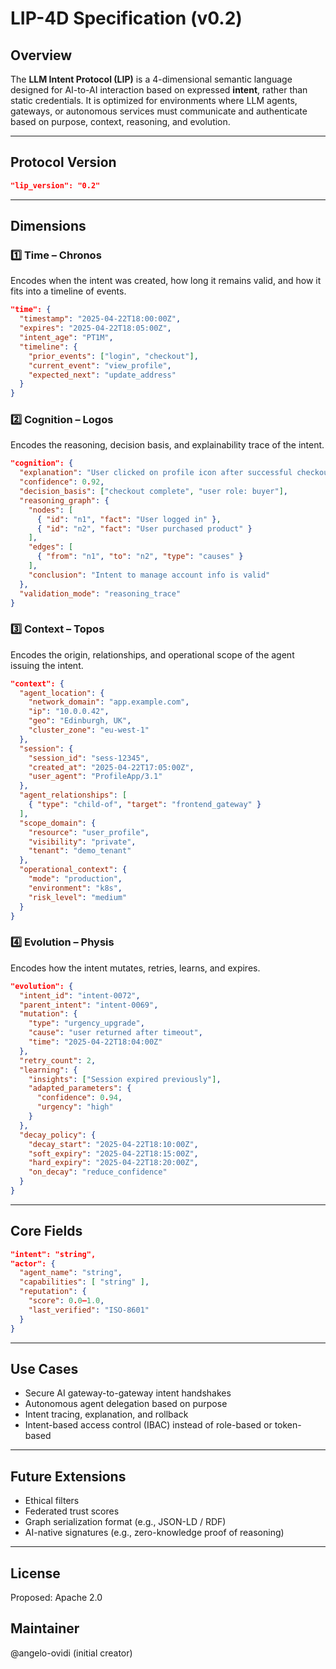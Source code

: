 # LIP-4D Specification (v0.2)

## Overview
The **LLM Intent Protocol (LIP)** is a 4-dimensional semantic language designed for AI-to-AI interaction based on expressed **intent**, rather than static credentials. It is optimized for environments where LLM agents, gateways, or autonomous services must communicate and authenticate based on purpose, context, reasoning, and evolution.

---

## Protocol Version
```json
"lip_version": "0.2"
```

---

## Dimensions

### 1️⃣ Time – Chronos
Encodes when the intent was created, how long it remains valid, and how it fits into a timeline of events.

```json
"time": {
  "timestamp": "2025-04-22T18:00:00Z",
  "expires": "2025-04-22T18:05:00Z",
  "intent_age": "PT1M",
  "timeline": {
    "prior_events": ["login", "checkout"],
    "current_event": "view_profile",
    "expected_next": "update_address"
  }
}
```

### 2️⃣ Cognition – Logos
Encodes the reasoning, decision basis, and explainability trace of the intent.

```json
"cognition": {
  "explanation": "User clicked on profile icon after successful checkout.",
  "confidence": 0.92,
  "decision_basis": ["checkout complete", "user role: buyer"],
  "reasoning_graph": {
    "nodes": [
      { "id": "n1", "fact": "User logged in" },
      { "id": "n2", "fact": "User purchased product" }
    ],
    "edges": [
      { "from": "n1", "to": "n2", "type": "causes" }
    ],
    "conclusion": "Intent to manage account info is valid"
  },
  "validation_mode": "reasoning_trace"
}
```

### 3️⃣ Context – Topos
Encodes the origin, relationships, and operational scope of the agent issuing the intent.

```json
"context": {
  "agent_location": {
    "network_domain": "app.example.com",
    "ip": "10.0.0.42",
    "geo": "Edinburgh, UK",
    "cluster_zone": "eu-west-1"
  },
  "session": {
    "session_id": "sess-12345",
    "created_at": "2025-04-22T17:05:00Z",
    "user_agent": "ProfileApp/3.1"
  },
  "agent_relationships": [
    { "type": "child-of", "target": "frontend_gateway" }
  ],
  "scope_domain": {
    "resource": "user_profile",
    "visibility": "private",
    "tenant": "demo_tenant"
  },
  "operational_context": {
    "mode": "production",
    "environment": "k8s",
    "risk_level": "medium"
  }
}
```

### 4️⃣ Evolution – Physis
Encodes how the intent mutates, retries, learns, and expires.

```json
"evolution": {
  "intent_id": "intent-0072",
  "parent_intent": "intent-0069",
  "mutation": {
    "type": "urgency_upgrade",
    "cause": "user returned after timeout",
    "time": "2025-04-22T18:04:00Z"
  },
  "retry_count": 2,
  "learning": {
    "insights": ["Session expired previously"],
    "adapted_parameters": {
      "confidence": 0.94,
      "urgency": "high"
    }
  },
  "decay_policy": {
    "decay_start": "2025-04-22T18:10:00Z",
    "soft_expiry": "2025-04-22T18:15:00Z",
    "hard_expiry": "2025-04-22T18:20:00Z",
    "on_decay": "reduce_confidence"
  }
}
```

---

## Core Fields

```json
"intent": "string",
"actor": {
  "agent_name": "string",
  "capabilities": [ "string" ],
  "reputation": {
    "score": 0.0–1.0,
    "last_verified": "ISO-8601"
  }
}
```

---

## Use Cases
- Secure AI gateway-to-gateway intent handshakes
- Autonomous agent delegation based on purpose
- Intent tracing, explanation, and rollback
- Intent-based access control (IBAC) instead of role-based or token-based

---

## Future Extensions
- Ethical filters
- Federated trust scores
- Graph serialization format (e.g., JSON-LD / RDF)
- AI-native signatures (e.g., zero-knowledge proof of reasoning)

---

## License
Proposed: Apache 2.0

## Maintainer
@angelo-ovidi (initial creator)
